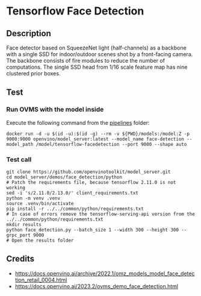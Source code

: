 # Tensorflow Face Detection
## Description
Face detector based on SqueezeNet light (half-channels) as a backbone with a single SSD for indoor/outdoor scenes shot by a front-facing camera. The backbone consists of fire modules to reduce the number of computations. The single SSD head from 1/16 scale feature map has nine clustered prior boxes.

## Test
### Run OVMS with the model inside
Execute the following command from the [pipelines](../../) folder:
```
docker run -d -u $(id -u):$(id -g) --rm -v ${PWD}/models:/model:Z -p 9000:9000 openvino/model_server:latest --model_name face-detection --model_path /model/tensorflow-facedetection --port 9000 --shape auto
```

### Test call

```
git clone https://github.com/openvinotoolkit/model_server.git
cd model_server/demos/face_detection/python
# Patch the requirements file, because tensorflow 2.11.0 is not working
sed -i 's/2.11.0/2.13.0/' client_requirements.txt
python -m venv .venv
source .venv/bin/activate
pip install -r ../../common/python/requirements.txt
# In case of errors remove the tensorflow-serving-api version from the ../../common/python/requirements.txt
mkdir results
python face_detection.py --batch_size 1 --width 300 --height 300 --grpc_port 9000
# Open the results folder
```
## Credits
- https://docs.openvino.ai/archive/2022.1/omz_models_model_face_detection_retail_0004.html
- https://docs.openvino.ai/2023.2/ovms_demo_face_detection.html
